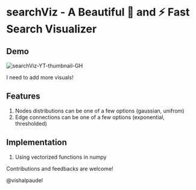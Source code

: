 # searchViz - A Beautiful 🌹 and ⚡️ Fast Search Visualizer

## Demo
![![searchViz-YT-thumbnail-GH](https://github.com/gyanantaran/searchViz/assets/95016059/7917b94f-ee1d-4e29-a0f1-e0b87399a322)](https://www.youtube.com/watch?v=kNGsOoWh9fM&t=38s&ab_channel=VishalPaudel)

<!-- https://user-images.githubusercontent.com/95016059/273106123-19ccd387-f563-4078-825d-e62327bfdde7.mp4 -->

I need to add more visuals!

## Features

1. Nodes distributions can be one of a few options (gaussian, unifrom)
2. Edge connections can be one of a few options (exponential, thresholded)

## Implementation

1. Using vectorized functions in numpy

Contributions and feedbacks are welcome! 

@vishalpaudel
